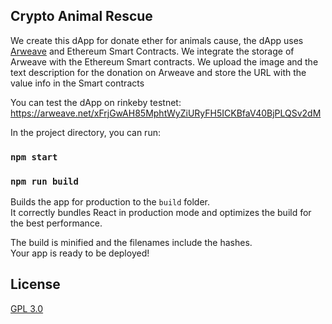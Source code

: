 ## Crypto Animal Rescue

We create this dApp for donate ether for animals cause, the dApp uses [Arweave](http://arweave.net/) and Ethereum Smart Contracts.
We integrate the storage of Arweave with the Ethereum Smart contracts. We upload the image and the text description for the donation on Arweave and store the URL with the value info in the Smart contracts

You can test the dApp on rinkeby testnet:
https://arweave.net/xFrjGwAH85MphtWyZiURyFH5ICKBfaV40BjPLQSv2dM

In the project directory, you can run:

### `npm start`

### `npm run build`

Builds the app for production to the `build` folder.<br>
It correctly bundles React in production mode and optimizes the build for the best performance.

The build is minified and the filenames include the hashes.<br>
Your app is ready to be deployed!

## License

[GPL 3.0](https://github.com/vitorfreitas/crypto-animal-rescue/blob/master/LICENSE)
